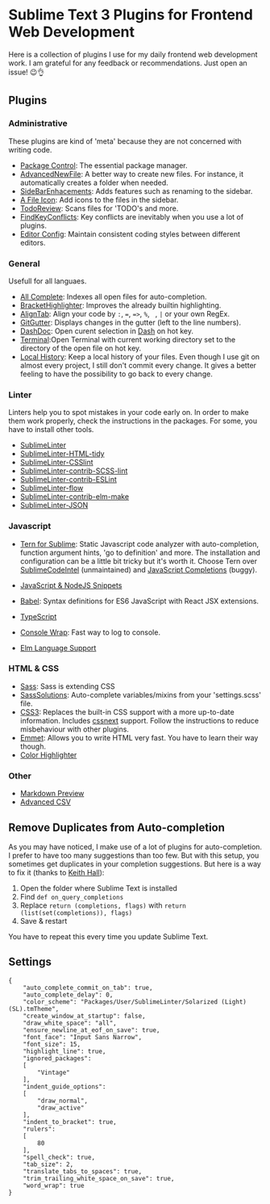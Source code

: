 # Sublime Text 3 Plugins for Frontend Web Development

Here is a collection of plugins I use for my daily frontend web development work. I am grateful for any feedback or recommendations. Just open an issue! 😉👌

## Plugins

### Administrative
These plugins are kind of 'meta' because they are not concerned with writing code.

* [Package Control](https://packagecontrol.io/packages/Package%20Control): The essential package manager.
* [AdvancedNewFile](https://packagecontrol.io/packages/AdvancedNewFile): A better way to create new files. For instance, it automatically creates a folder when needed.
* [SideBarEnhacements](https://packagecontrol.io/packages/SideBarEnhancements): Adds features such as renaming to the sidebar.
* [A File Icon](https://packagecontrol.io/packages/A%20File%20Icon): Add icons to the files in the sidebar.
* [TodoReview](https://packagecontrol.io/packages/TodoReview): Scans files for 'TODO's and more.
* [FindKeyConflicts](https://packagecontrol.io/packages/FindKeyConflicts): Key conflicts are inevitably when you use a lot of plugins.
* [Editor Config](https://packagecontrol.io/packages/EditorConfig): Maintain consistent coding styles between different editors.

### General
Usefull for all languaes.

* [All Complete](https://packagecontrol.io/packages/All%20Autocomplete): Indexes all open files for auto-completion.
* [BracketHighlighter](https://packagecontrol.io/packages/BracketHighlighter): Improves the already builtin highlighting.
* [AlignTab](https://packagecontrol.io/packages/AlignTab): Align your code by `:`, `=`, `=>`, `%`, ` `, `|` or your own RegEx.
* [GitGutter](https://packagecontrol.io/packages/GitGutter): Displays  changes in the gutter (left to the line numbers).
* [DashDoc](https://packagecontrol.io/packages/DashDoc): Open curent selection in [Dash](https://kapeli.com/dash) on hot key.
* [Terminal](https://packagecontrol.io/packages/Terminal):Open Terminal with current working directory set to the directory of the open file on hot key.
* [Local History](https://packagecontrol.io/packages/Local%20History): Keep a local history of your files. Even though I use git on almost every project, I still don't commit every change. It gives a better feeling to have the possibility to go back to every change.

### Linter
Linters help you to spot mistakes in your code early on. In order to make them work properly, check the instructions in the packages. For some, you have to install other tools.

* [SublimeLinter](https://packagecontrol.io/packages/SublimeLinter)
* [SublimeLinter-HTML-tidy](https://packagecontrol.io/packages/SublimeLinter-html-tidy)
* [SublimeLinter-CSSlint](https://packagecontrol.io/packages/SublimeLinter-csslint)
* [SublimeLinter-contrib-SCSS-lint](https://packagecontrol.io/packages/SublimeLinter-contrib-scss-lint)
* [SublimeLinter-contrib-ESLint](https://packagecontrol.io/packages/SublimeLinter-contrib-eslint)
* [SublimeLinter-flow](https://packagecontrol.io/packages/SublimeLinter-flow)
* [SublimeLinter-contrib-elm-make](https://packagecontrol.io/packages/SublimeLinter-contrib-elm-make)
* [SublimeLinter-JSON](https://packagecontrol.io/packages/SublimeLinter-json)


### Javascript
* [Tern for Sublime](https://packagecontrol.io/packages/tern_for_sublime): Static Javascript code analyzer with auto-completion, function argument hints, 'go to definition' and more. The installation and configuration can be a little bit tricky but it's worth it. Choose Tern over [SublimeCodeIntel](https://packagecontrol.io/packages/SublimeCodeIntel) (unmaintained) and [JavaScript Completions](https://packagecontrol.io/packages/JavaScript%20Completions) (buggy). 

* [JavaScript & NodeJS Snippets](https://packagecontrol.io/packages/JavaScript%20%26%20NodeJS%20Snippets)
* [Babel](https://packagecontrol.io/packages/Babel): Syntax definitions for ES6 JavaScript with React JSX extensions.
* [TypeScript](https://packagecontrol.io/packages/TypeScript)
* [Console Wrap](https://packagecontrol.io/packages/Console%20Wrap): Fast way to log to console.
* [Elm Language Support](https://packagecontrol.io/packages/Elm%20Language%20Support)


### HTML & CSS
* [Sass](https://packagecontrol.io/packages/Sass): Sass is extending CSS
* [SassSolutions](https://packagecontrol.io/packages/SassSolution): Auto-complete variables/mixins from your 'settings.scss' file.
* [CSS3](https://packagecontrol.io/packages/CSS3): Replaces the built-in CSS support with a more up-to-date information. Includes [cssnext](http://cssnext.io) support. Follow the instructions to reduce misbehaviour with other plugins.
* [Emmet](https://packagecontrol.io/packages/Emmet): Allows you to write HTML very fast. You have to learn their way though.
* [Color Highlighter](https://packagecontrol.io/packages/Color%20Highlighter)

### Other
* [Markdown Preview](https://packagecontrol.io/packages/Markdown%20Preview)
* [Advanced CSV](https://packagecontrol.io/packages/Advanced%20CSV)


## Remove Duplicates from Auto-completion

As you may have noticed, I make use of a lot of plugins for auto-completion. I prefer to have too many suggestions than too few. But with this setup, you sometimes get duplicates in your completion suggestions. But here is a way to fix it (thanks to [Keith Hall](http://stackoverflow.com/questions/43320798/sublime-text-3-duplicates-autocompletion)):

1. Open the folder where Sublime Text is installed
2. Find `def on_query_completions`
3. Replace `return (completions, flags)` with `return (list(set(completions)), flags)`
4. Save & restart

You have to repeat this every time you update Sublime Text.

## Settings
```
{
    "auto_complete_commit_on_tab": true,
    "auto_complete_delay": 0,
    "color_scheme": "Packages/User/SublimeLinter/Solarized (Light) (SL).tmTheme",
    "create_window_at_startup": false,
    "draw_white_space": "all",
    "ensure_newline_at_eof_on_save": true,
    "font_face": "Input Sans Narrow",
    "font_size": 15,
    "highlight_line": true,
    "ignored_packages":
    [
        "Vintage"
    ],
    "indent_guide_options":
    [
        "draw_normal",
        "draw_active"
    ],
    "indent_to_bracket": true,
    "rulers":
    [
        80
    ],
    "spell_check": true,
    "tab_size": 2,
    "translate_tabs_to_spaces": true,
    "trim_trailing_white_space_on_save": true,
    "word_wrap": true
}
```



